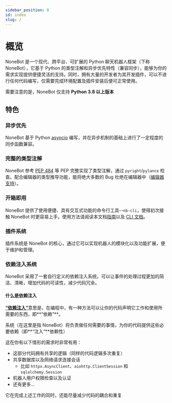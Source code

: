 ```yaml
---
sidebar_position: 0
id: index
slug: /
---
```


# 概览

NoneBot 是一个现代、跨平台、可扩展的 Python 聊天机器人框架（下称 NoneBot），它基于 Python 的类型注解和异步优先特性（兼容同步），能够为你的需求实现提供便捷灵活的支持。同时，拥有大量的开发者为其开发插件，可以不进行任何代码编写，仅需要完成环境配置及插件安装后便可正常使用。

需要注意的是，NoneBot 仅支持 **Python 3.8 以上版本**

## 特色

### 异步优先

NoneBot 基于 Python [asyncio](https://docs.python.org/zh-cn/3/library/asyncio.html) 编写，并在异步机制的基础上进行了一定程度的同步函数兼容。

### 完整的类型注解

NoneBot 参考 [PEP 484](https://www.python.org/dev/peps/pep-0484/) 等 PEP 完整实现了类型注解，通过 `pyright`/`pylance` 检查。配合编辑器的类型推导功能，能将绝大多数的 Bug 杜绝在编辑器中（[编辑器支持](./editor-support)）。

### 开箱即用

NoneBot 提供了使用便捷、具有交互式功能的命令行工具--`nb-cli`，使得初次接触 NoneBot 时更容易上手。使用方法请阅读本文档[指南](./quick-start.mdx)以及 [CLI 文档](https://cli.nonebot.dev/)。

### 插件系统

插件系统是 NoneBot 的核心，通过它可以实现机器人的模块化以及功能扩展，便于维护和管理。

### 依赖注入系统

NoneBot 采用了一套自行定义的依赖注入系统，可以让事件的处理过程更加的简洁、清晰，增加代码的可读性，减少代码冗余。

#### 什么是依赖注入

[**“依赖注入”**](https://zh.m.wikipedia.org/wiki/%E6%8E%A7%E5%88%B6%E5%8F%8D%E8%BD%AC)意思是，在编程中，有一种方法可以让你的代码声明它工作和使用所需要的东西，即**“依赖”**。

系统（在这里是指 NoneBot）将负责做任何需要的事情，为你的代码提供这些必要依赖（即**“注入”**依赖性）

这在你有以下情形的需求时非常有用：

- 这部分代码拥有共享的逻辑（同样的代码逻辑多次重复）
- 共享数据库以及网络请求连接会话
  - 比如 `httpx.AsyncClient`、`aiohttp.ClientSession` 和 `sqlalchemy.Session`
- 机器人用户权限检查以及认证
- 还有更多...

它在完成上述工作的同时，还能尽量减少代码的耦合和重复
